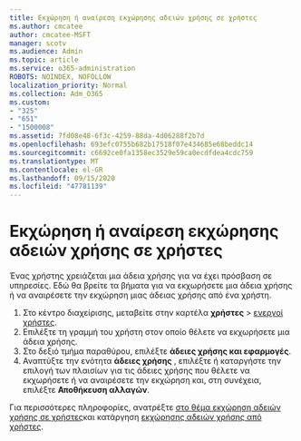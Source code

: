 ```yaml
---
title: Εκχώρηση ή αναίρεση εκχώρησης αδειών χρήσης σε χρήστες
ms.author: cmcatee
author: cmcatee-MSFT
manager: scotv
ms.audience: Admin
ms.topic: article
ms.service: o365-administration
ROBOTS: NOINDEX, NOFOLLOW
localization_priority: Normal
ms.collection: Adm_O365
ms.custom:
- "325"
- "651"
- "1500008"
ms.assetid: 7fd08e48-6f3c-4259-88da-4d06288f2b7d
ms.openlocfilehash: 693efc0755b682b17518f07e434685e68beddc14
ms.sourcegitcommit: c6692ce0fa1358ec3529e59ca0ecdfdea4cdc759
ms.translationtype: MT
ms.contentlocale: el-GR
ms.lasthandoff: 09/15/2020
ms.locfileid: "47781139"
---
```

# <a name="assign-or-unassign-licenses-to-users"></a>Εκχώρηση ή αναίρεση εκχώρησης αδειών χρήσης σε χρήστες

Ένας χρήστης χρειάζεται μια άδεια χρήσης για να έχει πρόσβαση σε υπηρεσίες. Εδώ θα βρείτε τα βήματα για να εκχωρήσετε μια άδεια χρήσης ή να αναιρέσετε την εκχώρηση μιας άδειας χρήσης από ένα χρήστη.
  
1. Στο κέντρο διαχείρισης, μεταβείτε στην καρτέλα **χρήστες** \> [ενεργοί χρήστες](https://go.microsoft.com/fwlink/p/?linkid=834822).
2. Επιλέξτε τη γραμμή του χρήστη στον οποίο θέλετε να εκχωρήσετε μια άδεια χρήσης.
3. Στο δεξιό τμήμα παραθύρου, επιλέξτε **άδειες χρήσης και εφαρμογές**.
4. Αναπτύξτε την ενότητα **άδειες χρήσης** , επιλέξτε ή καταργήστε την επιλογή των πλαισίων για τις άδειες χρήσης που θέλετε να εκχωρήσετε ή να αναιρέσετε την εκχώρηση και, στη συνέχεια, επιλέξτε **Αποθήκευση αλλαγών**.

Για περισσότερες πληροφορίες, ανατρέξτε [στο θέμα εκχώρηση αδειών χρήσης σε χρήστες](https://docs.microsoft.com/microsoft-365/admin/manage/assign-licenses-to-users)και κατάργηση [εκχώρησης αδειών χρήσης από χρήστες](https://docs.microsoft.com/microsoft-365/admin/manage/remove-licenses-from-users).